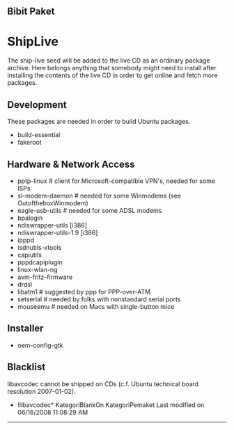 ## Bibit Paket

# ShipLive
The ship-live seed will be added to the live CD as an ordinary package
archive. Here belongs anything that somebody might need to install after
installing the contents of the live CD in order to get online and fetch more
packages.
## Development
These packages are needed in order to build Ubuntu packages.
 * build-essential
 * fakeroot
## Hardware & Network Access
 * pptp-linux             # client for Microsoft-compatible VPN's, needed for
some ISPs
 * sl-modem-daemon	# needed for some Winmodems (see OutoftheboxWinmodem)
 * eagle-usb-utils        # needed for some ADSL modems
 * bpalogin
 * ndiswrapper-utils [i386]
 * ndiswrapper-utils-1.9 [i386]
 * ipppd
 * isdnutils-xtools
 * capiutils
 * pppdcapiplugin
 * linux-wlan-ng
 * avm-fritz-firmware
 * drdsl
 * libatm1	# suggested by ppp for PPP-over-ATM
 * setserial	# needed by folks with nonstandard serial ports
 * mouseemu	# needed on Macs with single-button mice
## Installer
 * oem-config-gtk
## Blacklist
libavcodec cannot be shipped on CDs (c.f. Ubuntu technical board resolution
2007-01-02).
 * !libavcodec*
KategoriBlankOn KategoriPemaket
Last modified on 06/16/2008 11:08:29 AM

---
 
